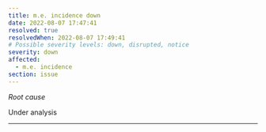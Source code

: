 ```yaml
---
title: m.e. incidence down
date: 2022-08-07 17:47:41
resolved: true
resolvedWhen: 2022-08-07 17:49:41
# Possible severity levels: down, disrupted, notice
severity: down
affected:
  - m.e. incidence
section: issue
---
```


*Root cause*

Under analysis

---



